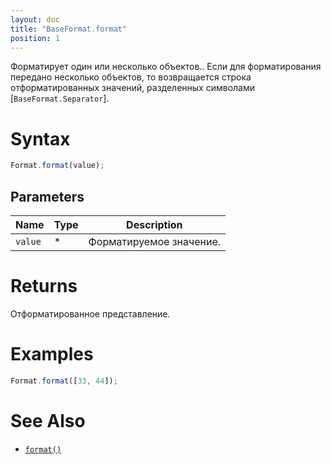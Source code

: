 ```yaml
---
layout: doc
title: "BaseFormat.format"
position: 1
---
```


Форматирует один или несколько объектов.. Если для форматирования передано несколько объектов, то возвращается строка отформатированных значений, разделенных символами [`BaseFormat.Separator`].

# Syntax

```js
Format.format(value);
```

## Parameters

Name|Type|Description
----|----|-----------
`value`|&#42;|Форматируемое значение.

# Returns

Отформатированное представление.

# Examples

```js
Format.format([33, 44]);
```

# See Also

* [`format()`](../BaseFormat.format/)